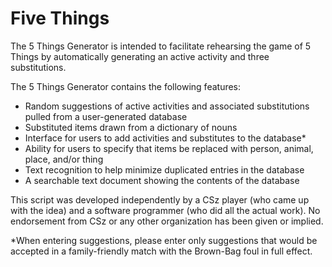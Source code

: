# Five Things

The 5 Things Generator is intended to facilitate rehearsing the game of 5 Things by automatically generating an active activity and three substitutions.

The 5 Things Generator contains the following features:
<ul>
    <li>Random suggestions of active activities and associated substitutions pulled from a user-generated database</li>
    <li>Substituted items drawn from a dictionary of nouns</li>
    <li>Interface for users to add activities and substitutes to the database*</li>
    <li>Ability for users to specify that items be replaced with person, animal, place, and/or thing</li>
    <li>Text recognition to help minimize duplicated entries in the database</li>
    <li>A searchable text document showing the contents of the database</li>
</ul>
This script was developed independently by a CSz player (who came up with the idea) and a software programmer (who did all the actual work). No endorsement from CSz or any other organization has been given or implied.

*When entering suggestions, please enter only suggestions that would be accepted in a family-friendly match with the Brown-Bag foul in full effect.
